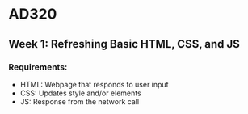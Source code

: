 # AD320

## Week 1: Refreshing Basic HTML, CSS, and JS
### Requirements:
* HTML: Webpage that responds to user input
* CSS: Updates style and/or elements
* JS: Response from the network call
